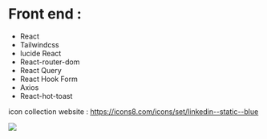 <!-- Installation Packages Details -->

# Front end :

- React
- Tailwindcss
- lucide React
- React-router-dom
- React Query
- React Hook Form
- Axios
- React-hot-toast

icon collection website :
https://icons8.com/icons/set/linkedin--static--blue

<!-- Login Page -->

<img src="https://i.ytimg.com/vi/zVZd7NeBE2A/maxresdefault.jpg">
